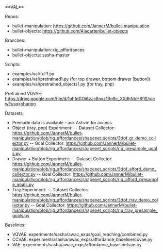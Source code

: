 ==VAL==

Repos:
- bullet-manipulation: https://github.com/JannerM/bullet-manipulation
- bullet-objects: https://github.com/Alacarter/bullet-objects

Branches:
- bullet-manipulation: rig_affordances
- bullet-objects: sasha-master

Scripts:
- examples/val/full1.py
- examples/val/pretrained1.py (for top drawer, bottom drawer [button])
- examples/val/pretrained_objects1.py (for tray, pnp)

Pretrained VQVAE: https://drive.google.com/file/d/1ohfdGOi6zJc8nxz1Bp9c_XXdhNbH8flS/view?usp=sharing

Datasets:
- Premade data is available - ask Ashvin for access.
- Object (tray, pnp) Experiment:
-- Dataset Collector: https://github.com/JannerM/bullet-manipulation/blob/rig_affordances/shapenet_scripts/3dof_gr_demo_collector.py
-- Goal Collector: https://github.com/JannerM/bullet-manipulation/blob/rig_affordances/shapenet_scripts/rig_presample_goals.py
- Drawer + Button Experiment:
-- Dataset Collector: https://github.com/JannerM/bullet-manipulation/blob/rig_affordances/shapenet_scripts/3dof_afford_demo_collector.py
-- Goal Collector: https://github.com/JannerM/bullet-manipulation/blob/rig_affordances/shapenet_scripts/rig_afford_presample_goals.py
- Tray Experiment:
-- Dataset Collector: https://github.com/JannerM/bullet-manipulation/blob/rig_affordances/shapenet_scripts/3dof_tray_demo_collector.py
-- Goal Collector: https://github.com/JannerM/bullet-manipulation/blob/rig_affordances/shapenet_scripts/rig_tray_presample_goals.py

Baselines:
- VQVAE: experiments/sasha/awac_exps/goal_reaching/combined.py
- CCVAE: experiments/sasha/awac_exps/affordance_baseline/ccvae.py
- VAE: experiments/sasha/awac_exps/affordance_baseline/vae.py
